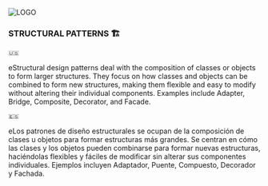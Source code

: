![LOGO](https://d29fhpw069ctt2.cloudfront.net/vector/5794/preview/preview-1400x1404.jpg)


### STRUCTURAL PATTERNS 🏗️

```
🇺🇸
```

eStructural design patterns deal with the composition of classes or objects to form larger structures. They focus on how classes and objects can be combined to form new structures, making them flexible and easy to modify without altering their individual components. Examples include Adapter, Bridge, Composite, Decorator, and Facade.

```
🇪🇸
```

eLos patrones de diseño estructurales se ocupan de la composición de clases u objetos para formar estructuras más grandes. Se centran en cómo las clases y los objetos pueden combinarse para formar nuevas estructuras, haciéndolas flexibles y fáciles de modificar sin alterar sus componentes individuales. Ejemplos incluyen Adaptador, Puente, Compuesto, Decorador y Fachada.
